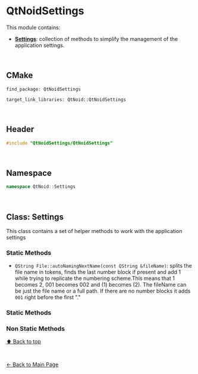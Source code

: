 # QtNoidSettings
This module contains:
- [**Settings**](#class-settings): collection of methods to simplify the management of the application
settings.



&nbsp;

## CMake
```
find_package: QtNoidSettings

target_link_libraries: QtNoid::QtNoidSettings
```

&nbsp;

## Header

```cpp
#include "QtNoidSettings/QtNoidSettings"
```

&nbsp;

## Namespace

```cpp
namespace QtNoid::Settings
```

&nbsp;

## Class: Settings
This class contains a set of helper methods to work with the application settings


### Static Methods
- `QString File::autoNamingNextName(const QString &fileName)`: splits the file
  name in tokens, finds the last number block if present and add 1 while trying 
  to replicate the numbering scheme.This means that 1 becomes 2, 001 becomes 002
  and (1) becomes (2). The fileName can be just the file name or a full path. If
  there are no number blocks it adds ` 001` right before the first "."


### Static Methods

### Non Static Methods


[⬆ Back to top](#qtnoidsettings)

&nbsp;


[← Back to Main Page](./../README.md)

